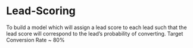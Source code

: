 # Lead-Scoring
To build a model which will assign a lead score to each lead such that the lead score will correspond to the lead’s probability of converting. Target Conversion Rate ~ 80%
